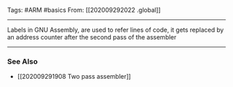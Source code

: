Tags: #ARM #basics
From: [[202009292022 .global]]

---
Labels in GNU Assembly, are used to refer lines of code, it gets replaced by an address counter after the second pass of the assembler

---
### See Also
- [[202009291908 Two pass assembler]]
